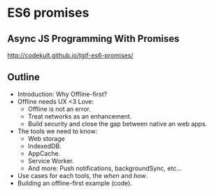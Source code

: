 # ES6 promises

## Async JS Programming With Promises

http://codekult.github.io/tgif-es6-promises/

## Outline
- Introduction: Why Offline-first?
- Offline needs UX \<3 Love:
	* Offline is not an error.
	* Treat networks as an enhancement.
	* Build security and close the gap between native an web apps.
- The tools we need to know:
	* Web storage
	* IndexedDB.
	* AppCache.
	* Service Worker.
	* And more: Push notifications, backgroundSync, etc…
- Use cases for each tools, the _when_ and _how_.
- Building an offline-first example (code).
